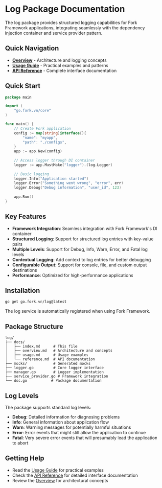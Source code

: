 # Log Package Documentation

The log package provides structured logging capabilities for Fork Framework applications, integrating seamlessly with the dependency injection container and service provider pattern.

## Quick Navigation

- **[Overview](overview.md)** - Architecture and logging concepts
- **[Usage Guide](usage.md)** - Practical examples and patterns
- **[API Reference](reference.md)** - Complete interface documentation

## Quick Start

```go
package main

import (
    "go.fork.vn/core"
)

func main() {
    // Create Fork application
    config := map[string]interface{}{
	    "name": "myapp",
	    "path": "./configs",
	}
	app := app.New(config)
    
    // Access logger through DI container
    logger := app.MustMake("logger").(log.Logger)
    
    // Basic logging
    logger.Info("Application started")
    logger.Error("Something went wrong", "error", err)
    logger.Debug("Debug information", "user_id", 123)
    
    app.Run()
}
```

## Key Features

- **Framework Integration**: Seamless integration with Fork Framework's DI container
- **Structured Logging**: Support for structured log entries with key-value pairs
- **Multiple Levels**: Support for Debug, Info, Warn, Error, and Fatal log levels
- **Contextual Logging**: Add context to log entries for better debugging
- **Configurable Output**: Support for console, file, and custom output destinations
- **Performance**: Optimized for high-performance applications

## Installation

```bash
go get go.fork.vn/log@latest
```

The log service is automatically registered when using Fork Framework.

## Package Structure

```
log/
├── docs/
│   ├── index.md      # This file
│   ├── overview.md   # Architecture and concepts
│   ├── usage.md      # Usage examples
│   └── reference.md  # API documentation
├── mocks/            # Generated mocks
├── logger.go         # Core logger interface
├── manager.go        # Logger implementation
├── service_provider.go # Framework integration
└── doc.go           # Package documentation
```

## Log Levels

The package supports standard log levels:

- **Debug**: Detailed information for diagnosing problems
- **Info**: General information about application flow
- **Warn**: Warning messages for potentially harmful situations
- **Error**: Error events that might still allow the application to continue
- **Fatal**: Very severe error events that will presumably lead the application to abort

## Getting Help

- Read the [Usage Guide](usage.md) for practical examples
- Check the [API Reference](reference.md) for detailed interface documentation
- Review the [Overview](overview.md) for architectural concepts

